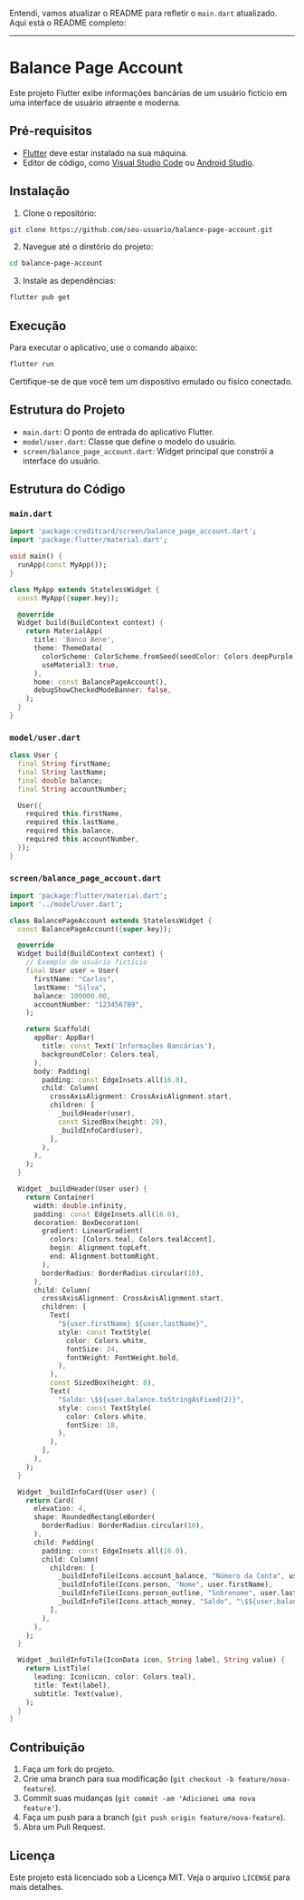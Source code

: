Entendi, vamos atualizar o README para refletir o `main.dart` atualizado. Aqui está o README completo:

---

# Balance Page Account

Este projeto Flutter exibe informações bancárias de um usuário fictício em uma interface de usuário atraente e moderna.

## Pré-requisitos

- [Flutter](https://flutter.dev/docs/get-started/install) deve estar instalado na sua máquina.
- Editor de código, como [Visual Studio Code](https://code.visualstudio.com/) ou [Android Studio](https://developer.android.com/studio).

## Instalação

1. Clone o repositório:

```bash
git clone https://github.com/seu-usuario/balance-page-account.git
```

2. Navegue até o diretório do projeto:

```bash
cd balance-page-account
```

3. Instale as dependências:

```bash
flutter pub get
```

## Execução

Para executar o aplicativo, use o comando abaixo:

```bash
flutter run
```

Certifique-se de que você tem um dispositivo emulado ou físico conectado.

## Estrutura do Projeto

- `main.dart`: O ponto de entrada do aplicativo Flutter.
- `model/user.dart`: Classe que define o modelo do usuário.
- `screen/balance_page_account.dart`: Widget principal que constrói a interface do usuário.

## Estrutura do Código

### `main.dart`

```dart
import 'package:creditcard/screen/balance_page_account.dart';
import 'package:flutter/material.dart';

void main() {
  runApp(const MyApp());
}

class MyApp extends StatelessWidget {
  const MyApp({super.key});

  @override
  Widget build(BuildContext context) {
    return MaterialApp(
      title: 'Banco Bene',
      theme: ThemeData(
        colorScheme: ColorScheme.fromSeed(seedColor: Colors.deepPurple),
        useMaterial3: true,
      ),
      home: const BalancePageAccount(),
      debugShowCheckedModeBanner: false,
    );
  }
}
```

### `model/user.dart`

```dart
class User {
  final String firstName;
  final String lastName;
  final double balance;
  final String accountNumber;

  User({
    required this.firstName,
    required this.lastName,
    required this.balance,
    required this.accountNumber,
  });
}
```

### `screen/balance_page_account.dart`

```dart
import 'package:flutter/material.dart';
import '../model/user.dart';

class BalancePageAccount extends StatelessWidget {
  const BalancePageAccount({super.key});

  @override
  Widget build(BuildContext context) {
    // Exemplo de usuário fictício
    final User user = User(
      firstName: "Carlos",
      lastName: "Silva",
      balance: 100000.00,
      accountNumber: "123456789",
    );

    return Scaffold(
      appBar: AppBar(
        title: const Text('Informações Bancárias'),
        backgroundColor: Colors.teal,
      ),
      body: Padding(
        padding: const EdgeInsets.all(16.0),
        child: Column(
          crossAxisAlignment: CrossAxisAlignment.start,
          children: [
            _buildHeader(user),
            const SizedBox(height: 20),
            _buildInfoCard(user),
          ],
        ),
      ),
    );
  }

  Widget _buildHeader(User user) {
    return Container(
      width: double.infinity,
      padding: const EdgeInsets.all(16.0),
      decoration: BoxDecoration(
        gradient: LinearGradient(
          colors: [Colors.teal, Colors.tealAccent],
          begin: Alignment.topLeft,
          end: Alignment.bottomRight,
        ),
        borderRadius: BorderRadius.circular(10),
      ),
      child: Column(
        crossAxisAlignment: CrossAxisAlignment.start,
        children: [
          Text(
            "${user.firstName} ${user.lastName}",
            style: const TextStyle(
              color: Colors.white,
              fontSize: 24,
              fontWeight: FontWeight.bold,
            ),
          ),
          const SizedBox(height: 8),
          Text(
            "Saldo: \$${user.balance.toStringAsFixed(2)}",
            style: const TextStyle(
              color: Colors.white,
              fontSize: 18,
            ),
          ),
        ],
      ),
    );
  }

  Widget _buildInfoCard(User user) {
    return Card(
      elevation: 4,
      shape: RoundedRectangleBorder(
        borderRadius: BorderRadius.circular(10),
      ),
      child: Padding(
        padding: const EdgeInsets.all(16.0),
        child: Column(
          children: [
            _buildInfoTile(Icons.account_balance, "Número da Conta", user.accountNumber),
            _buildInfoTile(Icons.person, "Nome", user.firstName),
            _buildInfoTile(Icons.person_outline, "Sobrenome", user.lastName),
            _buildInfoTile(Icons.attach_money, "Saldo", "\$${user.balance.toStringAsFixed(2)}"),
          ],
        ),
      ),
    );
  }

  Widget _buildInfoTile(IconData icon, String label, String value) {
    return ListTile(
      leading: Icon(icon, color: Colors.teal),
      title: Text(label),
      subtitle: Text(value),
    );
  }
}
```

## Contribuição

1. Faça um fork do projeto.
2. Crie uma branch para sua modificação (`git checkout -b feature/nova-feature`).
3. Commit suas mudanças (`git commit -am 'Adicionei uma nova feature'`).
4. Faça um push para a branch (`git push origin feature/nova-feature`).
5. Abra um Pull Request.

## Licença

Este projeto está licenciado sob a Licença MIT. Veja o arquivo `LICENSE` para mais detalhes.

